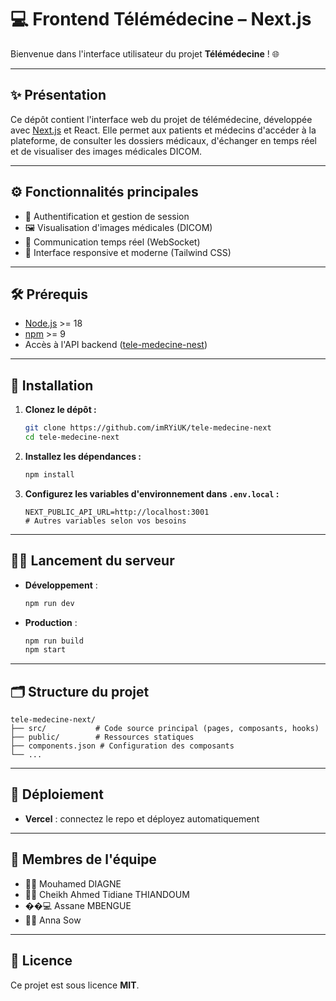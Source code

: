# 💻 Frontend Télémédecine – Next.js

Bienvenue dans l'interface utilisateur du projet **Télémédecine** ! 🌐

---

## ✨ Présentation

Ce dépôt contient l'interface web du projet de télémédecine, développée avec [Next.js](https://nextjs.org/) et React. Elle permet aux patients et médecins d'accéder à la plateforme, de consulter les dossiers médicaux, d'échanger en temps réel et de visualiser des images médicales DICOM.

---

## ⚙️ Fonctionnalités principales

- 🔐 Authentification et gestion de session
- 🖼️ Visualisation d'images médicales (DICOM)
- 💬 Communication temps réel (WebSocket)
- 📱 Interface responsive et moderne (Tailwind CSS)

---

## 🛠️ Prérequis

- [Node.js](https://nodejs.org/) >= 18
- [npm](https://www.npmjs.com/) >= 9
- Accès à l'API backend ([tele-medecine-nest](../tele-medecine-nest))

---

## 🚀 Installation

1. **Clonez le dépôt :**
   ```bash
   git clone https://github.com/imRYiUK/tele-medecine-next
   cd tele-medecine-next
   ```
2. **Installez les dépendances :**
   ```bash
   npm install
   ```
3. **Configurez les variables d'environnement dans `.env.local` :**
   ```env
   NEXT_PUBLIC_API_URL=http://localhost:3001
   # Autres variables selon vos besoins
   ```

---

## 🏃‍♂️ Lancement du serveur

- **Développement** :
  ```bash
  npm run dev
  ```
- **Production** :
  ```bash
  npm run build
  npm start
  ```

---

## 🗂️ Structure du projet

```
tele-medecine-next/
├── src/           # Code source principal (pages, composants, hooks)
├── public/        # Ressources statiques
├── components.json # Configuration des composants
└── ...
```

---

## 🚢 Déploiement

- **Vercel** : connectez le repo et déployez automatiquement

---

## 👥 Membres de l'équipe

- 🧑‍💻 Mouhamed DIAGNE
- 🧑‍💻 Cheikh Ahmed Tidiane THIANDOUM
- ��‍💻 Assane MBENGUE
- 🧑‍💻 Anna Sow

---

## 📄 Licence

Ce projet est sous licence **MIT**.
